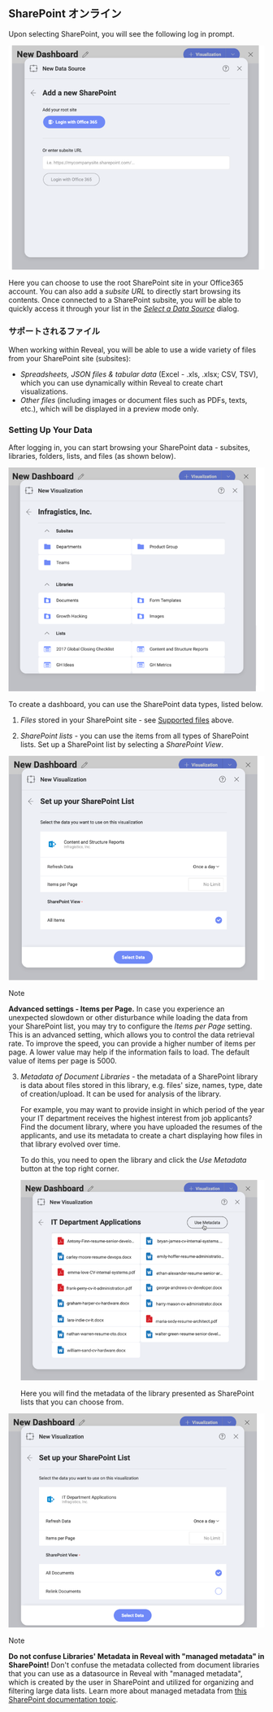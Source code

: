 ## SharePoint オンライン

Upon selecting SharePoint, you will see the following log in prompt.

![SharePoint Login](images/sharepoint-login.png)

Here you can choose to use the root SharePoint site in your Office365 account. You can also add a _subsite URL_ to directly start browsing its contents. Once connected to a SharePoint subsite, you will be able to quickly access it through your list in the [_Select a Data Source_](what-is-datasource.html#configured-data-sources) dialog.

<a name='supported-files'></a>
### サポートされるファイル

When working within Reveal, you will be able to use a wide variety of files from your SharePoint site (subsites):

* *Spreadsheets, JSON files & tabular data* (Excel - .xls, .xlsx; CSV, TSV), which you can use dynamically within Reveal to create chart visualizations.
* *Other files* (including images or document files such as PDFs, texts, etc.), which will be displayed in a preview mode only.

### Setting Up Your Data

After logging in, you can start browsing your SharePoint data - subsites, libraries, folders, lists, and files (as shown below).

![A SharePoint site's browsing dialog showing Subsites, Libraries and lists](images/sharepoint-browse-dialog.png)

To create a dashboard, you can use the SharePoint data types, listed below.

1. *Files* stored in your SharePoint site - see
[Supported files](#supported-files) above.

2. *SharePoint lists* - you can use the items from all types of SharePoint lists. Set up a SharePoint list by selecting a _SharePoint View_.

  ![Setting up your SharePoint list](images/sharepoint-list-data-set-up.png)

  >[!NOTE]
  >**Advanced settings - Items per Page.**
  >In case you experience an unexpected slowdown or other disturbance while loading the data from your SharePoint list, you may try to configure the _Items per Page_ setting. This is an advanced setting, which allows you to control the data retrieval rate. To improve the speed, you can provide a higher number of items per page. A lower value may help if the information fails to load. The default value of items per page is 5000. 

3. *Metadata of Document Libraries* - the metadata of a SharePoint library is data about files stored in this library, e.g. files' size, names, type, date of creation/upload. It can be used for analysis of the library.

    For example, you may want to provide insight in which period of the year your IT department receives the highest interest from job applicants? Find the document library, where you have uploaded the resumes of the applicants, and use its metadata to create a chart displaying how files in that library evolved over time.

    To do this, you need to open the library and click the _Use Metadata_ button at the top right corner.

    ![Use Metadata button in a Sharepoint library](images/sharepoint-library-metadata-button.png)

    Here you will find the metadata of the library presented as SharePoint lists that you can choose from.

![Metadata presented as sharepoint lists](images/set-up-metadata-list.png)

>[!NOTE]
>**Do not confuse Libraries' Metadata in Reveal with "managed metadata" in SharePoint!**
Don't confuse the metadata collected from document libraries that you can use as a datasource in Reveal with "managed metadata", which is created by the user in SharePoint and utilized for organizing and filtering large data lists. Learn more about managed metadata from [this SharePoint documentation topic](https://docs.microsoft.com/en-us/sharepoint/managed-metadata).
